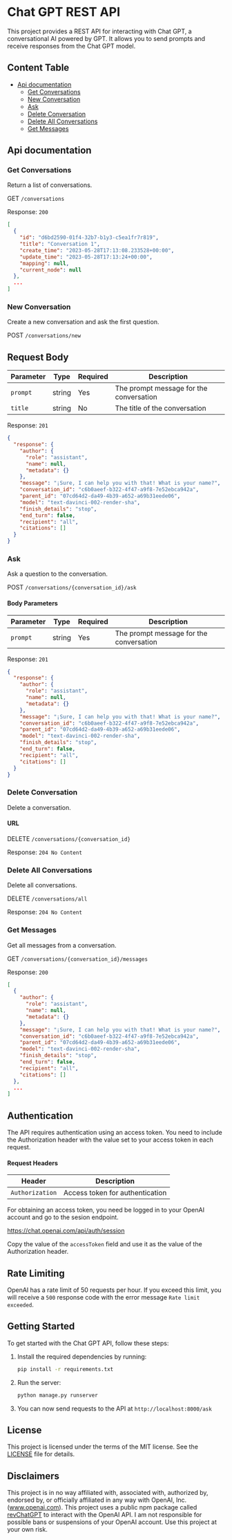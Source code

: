 # Chat GPT REST API

This project provides a REST API for interacting with Chat GPT, a conversational AI powered by GPT. It allows you to send prompts and receive responses from the Chat GPT model.


## Content Table
- [Api documentation](#api-documentation)
  - [Get Conversations](#get-conversations)
  - [New Conversation](#new-conversation)
  - [Ask](#ask-endpoint)
  - [Delete Conversation](#delete-conversation)
  - [Delete All Conversations](#delete-all-conversations)
  - [Get Messages](#get-messages)



## Api documentation

### Get Conversations

Return a list of conversations.

GET `/conversations`

Response: `200`
```json
[
  {
    "id": "d6bd2590-01f4-32b7-b1y3-c5ea1fr7r819",
    "title": "Conversation 1",
    "create_time": "2023-05-28T17:13:08.233528+00:00",
    "update_time": "2023-05-28T17:13:24+00:00",
    "mapping": null,
    "current_node": null
  },
  ...
]
```
### New Conversation

Create a new conversation and ask the first question.

POST `/conversations/new`

## Request Body

| Parameter        | Type   | Required | Description                            |
|------------------|--------|----------|----------------------------------------|
| `prompt`         | string | Yes      | The prompt message for the conversation |
| `title`          | string | No       | The title of the conversation |

Response: `201`
```json
{
  "response": {
    "author": {
      "role": "assistant",
      "name": null,
      "metadata": {}
    },
    "message": "¡Sure, I can help you with that! What is your name?",
    "conversation_id": "c6b0aeef-b322-4f47-a9f8-7e52ebca942a",
    "parent_id": "07cd64d2-da49-4b39-a652-a69b31eede06",
    "model": "text-davinci-002-render-sha",
    "finish_details": "stop",
    "end_turn": false,
    "recipient": "all",
    "citations": []
  }
}
```

### Ask

Ask a question to the conversation.

POST `/conversations/{conversation_id}/ask`

#### Body Parameters

| Parameter        | Type   | Required | Description                            |
|------------------|--------|----------|----------------------------------------|
| `prompt`         | string | Yes      | The prompt message for the conversation |


Response: `201`
```json
{
  "response": {
    "author": {
      "role": "assistant",
      "name": null,
      "metadata": {}
    },
    "message": "¡Sure, I can help you with that! What is your name?",
    "conversation_id": "c6b0aeef-b322-4f47-a9f8-7e52ebca942a",
    "parent_id": "07cd64d2-da49-4b39-a652-a69b31eede06",
    "model": "text-davinci-002-render-sha",
    "finish_details": "stop",
    "end_turn": false,
    "recipient": "all",
    "citations": []
  }
}
```

### Delete Conversation

Delete a conversation.
#### URL

DELETE `/conversations/{conversation_id}`

Response: `204 No Content`


### Delete All Conversations

Delete all conversations.

DELETE `/conversations/all`

Response: `204 No Content`

### Get Messages

Get all messages from a conversation.

GET `/conversations/{conversation_id}/messages`

Response: `200`
```json
[
  {
    "author": {
      "role": "assistant",
      "name": null,
      "metadata": {}
    },
    "message": "¡Sure, I can help you with that! What is your name?",
    "conversation_id": "c6b0aeef-b322-4f47-a9f8-7e52ebca942a",
    "parent_id": "07cd64d2-da49-4b39-a652-a69b31eede06",
    "model": "text-davinci-002-render-sha",
    "finish_details": "stop",
    "end_turn": false,
    "recipient": "all",
    "citations": []
  },
  ...
]
```


## Authentication
The API requires authentication using an access token. You need to include the Authorization header with the value set to your access token in each request.
#### Request Headers

| Header          | Description                           |
|-----------------|---------------------------------------|
| `Authorization` | Access token for authentication       |

For obtaining an access token, you need be logged in to your OpenAI account and go to the sesion endpoint.

https://chat.openai.com/api/auth/session

Copy the value of the `accessToken` field and use it as the value of the Authorization header.

## Rate Limiting

OpenAI has a rate limit of 50 requests per hour. If you exceed this limit, you will receive a `500` response code with the error message `Rate limit exceeded`.

## Getting Started

To get started with the Chat GPT API, follow these steps:

1. Install the required dependencies by running:
    ```bash
    pip install -r requirements.txt
    ```

2. Run the server:
    ```bash
    python manage.py runserver
    ```

3. You can now send requests to the API at `http://localhost:8000/ask`


## License

This project is licensed under the terms of the MIT license. See the [LICENSE](LICENSE) file for details.

## Disclaimers

This project is in no way affiliated with, associated with, authorized by, endorsed by, or officially affiliated in any way with OpenAI, Inc. (www.openai.com).
This project uses a public npm package called [revChatGPT](https://github.com/acheong08/ChatGPT) to interact with the OpenAI API.
I am not responsible for possible bans or suspensions of your OpenAI account. Use this project at your own risk.
